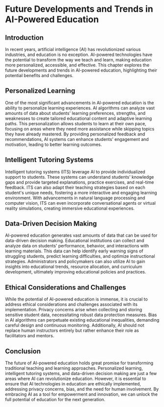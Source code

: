 # Future Developments and Trends in AI-Powered Education

## Introduction

In recent years, artificial intelligence (AI) has revolutionized various industries, and education is no exception. AI-powered technologies have the potential to transform the way we teach and learn, making education more personalized, accessible, and effective. This chapter explores the future developments and trends in AI-powered education, highlighting their potential benefits and challenges.

## Personalized Learning

One of the most significant advancements in AI-powered education is the ability to personalize learning experiences. AI algorithms can analyze vast amounts of data about students' learning preferences, strengths, and weaknesses to create tailored educational content and adaptive learning paths. This personalization allows students to learn at their own pace, focusing on areas where they need more assistance while skipping topics they have already mastered. By providing personalized feedback and recommendations, AI systems can enhance students' engagement and motivation, leading to better learning outcomes.

## Intelligent Tutoring Systems

Intelligent tutoring systems (ITS) leverage AI to provide individualized support to students. These systems can understand students' knowledge gaps and provide targeted explanations, practice exercises, and real-time feedback. ITS can also adapt their teaching strategies based on each student's unique needs, fostering a more interactive and engaging learning environment. With advancements in natural language processing and computer vision, ITS can even incorporate conversational agents or virtual reality simulations, creating immersive educational experiences.

## Data-Driven Decision Making

AI-powered education generates vast amounts of data that can be used for data-driven decision making. Educational institutions can collect and analyze data on students' performance, behavior, and interactions with learning materials. This data can help identify early warning signs of struggling students, predict learning difficulties, and optimize instructional strategies. Administrators and policymakers can also utilize AI to gain insights into educational trends, resource allocation, and curriculum development, ultimately improving educational policies and practices.

## Ethical Considerations and Challenges

While the potential of AI-powered education is immense, it is crucial to address ethical considerations and challenges associated with its implementation. Privacy concerns arise when collecting and storing sensitive student data, necessitating robust data protection measures. Bias in AI algorithms can perpetuate existing educational inequalities, demanding careful design and continuous monitoring. Additionally, AI should not replace human instructors entirely but rather enhance their role as facilitators and mentors.

## Conclusion

The future of AI-powered education holds great promise for transforming traditional teaching and learning approaches. Personalized learning, intelligent tutoring systems, and data-driven decision making are just a few areas where AI can revolutionize education. However, it is essential to ensure that AI technologies in education are ethically implemented, addressing privacy concerns, bias, and the need for human involvement. By embracing AI as a tool for empowerment and innovation, we can unlock the full potential of education for the next generation.
